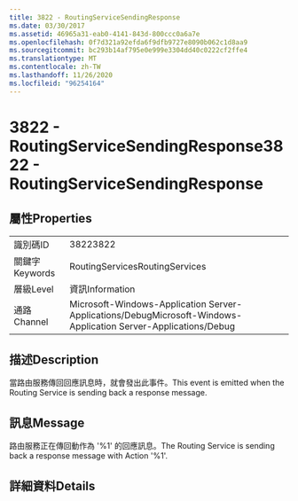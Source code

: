 ```yaml
---
title: 3822 - RoutingServiceSendingResponse
ms.date: 03/30/2017
ms.assetid: 46965a31-eab0-4141-843d-800ccc0a6a7e
ms.openlocfilehash: 0f7d321a92efda6f9dfb9727e8090b062c1d8aa9
ms.sourcegitcommit: bc293b14af795e0e999e3304dd40c0222cf2ffe4
ms.translationtype: MT
ms.contentlocale: zh-TW
ms.lasthandoff: 11/26/2020
ms.locfileid: "96254164"
---
```

# <a name="3822---routingservicesendingresponse"></a><span data-ttu-id="560aa-102">3822 - RoutingServiceSendingResponse</span><span class="sxs-lookup"><span data-stu-id="560aa-102">3822 - RoutingServiceSendingResponse</span></span>

## <a name="properties"></a><span data-ttu-id="560aa-103">屬性</span><span class="sxs-lookup"><span data-stu-id="560aa-103">Properties</span></span>  
  
|||  
|-|-|  
|<span data-ttu-id="560aa-104">識別碼</span><span class="sxs-lookup"><span data-stu-id="560aa-104">ID</span></span>|<span data-ttu-id="560aa-105">3822</span><span class="sxs-lookup"><span data-stu-id="560aa-105">3822</span></span>|  
|<span data-ttu-id="560aa-106">關鍵字</span><span class="sxs-lookup"><span data-stu-id="560aa-106">Keywords</span></span>|<span data-ttu-id="560aa-107">RoutingServices</span><span class="sxs-lookup"><span data-stu-id="560aa-107">RoutingServices</span></span>|  
|<span data-ttu-id="560aa-108">層級</span><span class="sxs-lookup"><span data-stu-id="560aa-108">Level</span></span>|<span data-ttu-id="560aa-109">資訊</span><span class="sxs-lookup"><span data-stu-id="560aa-109">Information</span></span>|  
|<span data-ttu-id="560aa-110">通路</span><span class="sxs-lookup"><span data-stu-id="560aa-110">Channel</span></span>|<span data-ttu-id="560aa-111">Microsoft-Windows-Application Server-Applications/Debug</span><span class="sxs-lookup"><span data-stu-id="560aa-111">Microsoft-Windows-Application Server-Applications/Debug</span></span>|  
  
## <a name="description"></a><span data-ttu-id="560aa-112">描述</span><span class="sxs-lookup"><span data-stu-id="560aa-112">Description</span></span>  

 <span data-ttu-id="560aa-113">當路由服務傳回回應訊息時，就會發出此事件。</span><span class="sxs-lookup"><span data-stu-id="560aa-113">This event is emitted when the Routing Service is sending back a response message.</span></span>  
  
## <a name="message"></a><span data-ttu-id="560aa-114">訊息</span><span class="sxs-lookup"><span data-stu-id="560aa-114">Message</span></span>  

 <span data-ttu-id="560aa-115">路由服務正在傳回動作為 '%1' 的回應訊息。</span><span class="sxs-lookup"><span data-stu-id="560aa-115">The Routing Service is sending back a response message with Action '%1'.</span></span>  
  
## <a name="details"></a><span data-ttu-id="560aa-116">詳細資料</span><span class="sxs-lookup"><span data-stu-id="560aa-116">Details</span></span>

